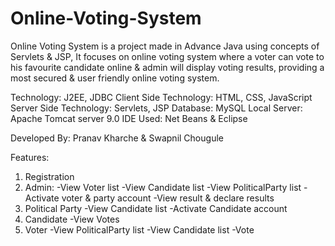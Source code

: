 # Online-Voting-System

Online Voting System is a project made in Advance Java using concepts of Servlets & JSP, It focuses on online voting system where a voter can vote to his 
favourite candidate online & admin will display voting results, providing a most secured & user friendly online voting system.

Technology: J2EE, JDBC
Client Side Technology: HTML, CSS, JavaScript
Server Side Technology: Servlets, JSP
Database: MySQL
Local Server: Apache Tomcat server 9.0
IDE Used: Net Beans & Eclipse 

Developed By: Pranav Kharche & Swapnil Chougule

Features:
1) Registration
2) Admin:
      -View Voter list
      -View Candidate list
      -View PoliticalParty list
      -Activate voter & party account
      -View result & declare results
3) Political Party
      -View Candidate list
      -Activate Candidate account
4) Candidate
      -View Votes
5) Voter
      -View PoliticalParty list
      -View Candidate list
      -Vote   
